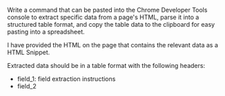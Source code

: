 <!-- Original FlashPaste name: Chrome Console Web Scraping -->
<!-- FlashPaste ID: 116 -->

Write a command that can be pasted into the Chrome Developer Tools console to extract specific data from a page's HTML, parse it into a structured table format, and copy the table data to the clipboard for easy pasting into a spreadsheet.

I have provided the HTML on the page that contains the relevant data as a HTML Snippet.

Extracted data should be in a table format with the following headers:
    
- field_1: field extraction instructions
- field_2

<HTML Snippet>
</HTML Snippet>